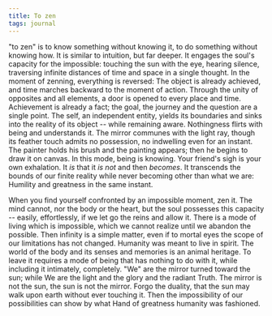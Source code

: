 ```yaml
---
title: To zen
tags: journal
---
```


"to zen" is to know something without knowing it, to do something
without knowing how.  It is similar to intuition, but far deeper.  It
engages the soul's capacity for the impossible: touching the sun with
the eye, hearing silence, traversing infinite distances of time and
space in a single thought.  In the moment of zenning, everything is
reversed: The object is already achieved, and time marches backward to
the moment of action.  Through the unity of opposites and all elements,
a door is opened to every place and time.  Achievement is already a
fact; the goal, the journey and the question are a single point.  The
self, an independent entity, yields its boundaries and sinks into the
reality of its object -- while remaining aware.  Nothingness flirts with
being and understands it.  The mirror communes with the light ray,
though its feather touch admits no possession, no indwelling even for an
instant.  The painter holds his brush and the painting appears; then he
begins to draw it on canvas.  In this mode, being is knowing.  Your
friend's sigh is your own exhalation.  It *is* that it *is not* and then
*becomes*.  It transcends the bounds of our finite reality while never
becoming other than what we are: Humility and greatness in the same
instant.

When you find yourself confronted by an impossible moment, zen it.  The
mind cannot, nor the body or the heart, but the soul possesses this
capacity -- easily, effortlessly, if we let go the reins and allow it.
There is a mode of living which is impossible, which we cannot realize
until we abandon the possible.  Then infinity is a simple matter, even
if to mortal eyes the scope of our limitations has not changed.
Humanity was meant to live in spirit.  The world of the body and its
senses and memories is an animal heritage.  To leave it requires a mode
of being that has nothing to do with it, while including it intimately,
completely.  "We" are the mirror turned toward the sun; while We are the
light and the glory and the radiant Truth.  The mirror is not the sun,
the sun is not the mirror.  Forgo the duality, that the sun may walk
upon earth without ever touching it.  Then the impossibility of our
possibilities can show by what Hand of greatness humanity was fashioned.


